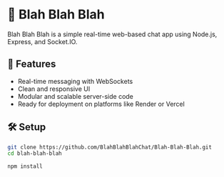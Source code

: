 # 💬 Blah Blah Blah

Blah Blah Blah is a simple real-time web-based chat app using Node.js, Express, and Socket.IO.

## 🚀 Features

- Real-time messaging with WebSockets
- Clean and responsive UI
- Modular and scalable server-side code
- Ready for deployment on platforms like Render or Vercel

## 🛠 Setup

```bash
git clone https://github.com/BlahBlahBlahChat/Blah-Blah-Blah.git
cd blah-blah-blah

npm install
